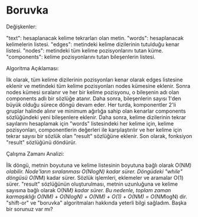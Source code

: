 # Boruvka

Değişkenler:

"text": hesaplanacak kelime tekrarları olan metin.
"words": hesaplanacak kelimelerin listesi.
"edges": metindeki kelime dizilerinin tutulduğu kenar listesi.
"nodes": metindeki tüm kelime pozisyonlarını tutan küme.
"components": kelime pozisyonlarını tutan bileşenlerin listesi.


Algoritma Açıklaması:

İlk olarak, tüm kelime dizilerinin pozisyonları kenar olarak edges listesine eklenir ve metindeki tüm kelime pozisyonları nodes kümesine eklenir.
Sonra nodes kümesi sıralanır ve her bir kelime pozisyonu, o bileşenin adı olan components adlı bir sözlüğe atanır.
Daha sonra, bileşenlerin sayısı 1'den büyük olduğu sürece döngü devam eder.
Her turda, komponentler 2'li gruplar halinde alınır ve minimum ağırlığa sahip olan kenarlar components sözlüğündeki yeni bileşenlere eklenir.
Daha sonra, kelime dizilerinin tekrar sayılarını hesaplamak için "words" listesindeki her kelime için, kelime pozisyonları, componentlerin değerleri ile karşılaştırılır ve her kelime için tekrar sayısı bir sözlük olan "result" sözlüğüne eklenir.
Son olarak, fonksiyon "result" sözlüğünü döndürür.


Çalışma Zamanı Analizi:

İlk döngü, metnin boyutuna ve kelime listesinin boyutuna bağlı olarak O(N*M) olabilir.
Node'ların sıralanması O(NlogN) kadar sürer.
Döngüdeki "while" döngüsü O(N*M) kadar sürer.
Sözlük işlemleri, eklemeler ve aramalar O(1) sürer.
"result" sözlüğünün oluşturulması, metnin uzunluğuna ve kelime sayısına bağlı olarak O(N*M) kadar sürer.
Bu nedenle, toplam zaman karmaşıklığı O(NM) + O(NlogN) + O(NM) + O(1) + O(NM) = O(NM*logN) dir.
"shift-or" ve "boruvka" algoritmaları hakkında yeterli bilgi sağladım. Başka bir sorunuz var mı?
